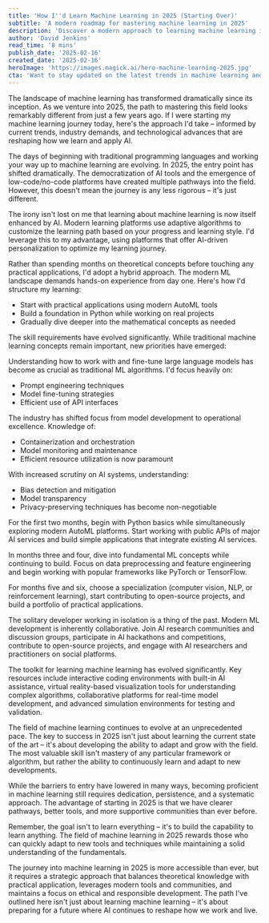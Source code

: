 ```yaml
---
title: 'How I''d Learn Machine Learning in 2025 (Starting Over)'
subtitle: 'A modern roadmap for mastering machine learning in 2025'
description: 'Discover a modern approach to learning machine learning in 2025, focusing on practical applications, collaborative development, and ethical considerations. This comprehensive guide outlines a six-month learning path that leverages cutting-edge tools and community resources while building fundamental skills.'
author: 'David Jenkins'
read_time: '8 mins'
publish_date: '2025-02-16'
created_date: '2025-02-16'
heroImage: 'https://images.magick.ai/hero-machine-learning-2025.jpg'
cta: 'Want to stay updated on the latest trends in machine learning and AI education? Follow us on LinkedIn for regular insights, expert perspectives, and community discussions that will help shape your learning journey.'
---
```


The landscape of machine learning has transformed dramatically since its inception. As we venture into 2025, the path to mastering this field looks remarkably different from just a few years ago. If I were starting my machine learning journey today, here's the approach I'd take – informed by current trends, industry demands, and technological advances that are reshaping how we learn and apply AI.

The days of beginning with traditional programming languages and working your way up to machine learning are evolving. In 2025, the entry point has shifted dramatically. The democratization of AI tools and the emergence of low-code/no-code platforms have created multiple pathways into the field. However, this doesn't mean the journey is any less rigorous – it's just different.

The irony isn't lost on me that learning about machine learning is now itself enhanced by AI. Modern learning platforms use adaptive algorithms to customize the learning path based on your progress and learning style. I'd leverage this to my advantage, using platforms that offer AI-driven personalization to optimize my learning journey.

Rather than spending months on theoretical concepts before touching any practical applications, I'd adopt a hybrid approach. The modern ML landscape demands hands-on experience from day one. Here's how I'd structure my learning:

- Start with practical applications using modern AutoML tools
- Build a foundation in Python while working on real projects
- Gradually dive deeper into the mathematical concepts as needed

The skill requirements have evolved significantly. While traditional machine learning concepts remain important, new priorities have emerged:

Understanding how to work with and fine-tune large language models has become as crucial as traditional ML algorithms. I'd focus heavily on:

- Prompt engineering techniques
- Model fine-tuning strategies
- Efficient use of API interfaces

The industry has shifted focus from model development to operational excellence. Knowledge of:

- Containerization and orchestration
- Model monitoring and maintenance
- Efficient resource utilization is now paramount

With increased scrutiny on AI systems, understanding:

- Bias detection and mitigation
- Model transparency
- Privacy-preserving techniques has become non-negotiable

For the first two months, begin with Python basics while simultaneously exploring modern AutoML platforms. Start working with public APIs of major AI services and build simple applications that integrate existing AI services.

In months three and four, dive into fundamental ML concepts while continuing to build. Focus on data preprocessing and feature engineering and begin working with popular frameworks like PyTorch or TensorFlow.

For months five and six, choose a specialization (computer vision, NLP, or reinforcement learning), start contributing to open-source projects, and build a portfolio of practical applications.

The solitary developer working in isolation is a thing of the past. Modern ML development is inherently collaborative. Join AI research communities and discussion groups, participate in AI hackathons and competitions, contribute to open-source projects, and engage with AI researchers and practitioners on social platforms.

The toolkit for learning machine learning has evolved significantly. Key resources include interactive coding environments with built-in AI assistance, virtual reality-based visualization tools for understanding complex algorithms, collaborative platforms for real-time model development, and advanced simulation environments for testing and validation.

The field of machine learning continues to evolve at an unprecedented pace. The key to success in 2025 isn't just about learning the current state of the art – it's about developing the ability to adapt and grow with the field. The most valuable skill isn't mastery of any particular framework or algorithm, but rather the ability to continuously learn and adapt to new developments.

While the barriers to entry have lowered in many ways, becoming proficient in machine learning still requires dedication, persistence, and a systematic approach. The advantage of starting in 2025 is that we have clearer pathways, better tools, and more supportive communities than ever before.

Remember, the goal isn't to learn everything – it's to build the capability to learn anything. The field of machine learning in 2025 rewards those who can quickly adapt to new tools and techniques while maintaining a solid understanding of the fundamentals.

The journey into machine learning in 2025 is more accessible than ever, but it requires a strategic approach that balances theoretical knowledge with practical application, leverages modern tools and communities, and maintains a focus on ethical and responsible development. The path I've outlined here isn't just about learning machine learning – it's about preparing for a future where AI continues to reshape how we work and live.